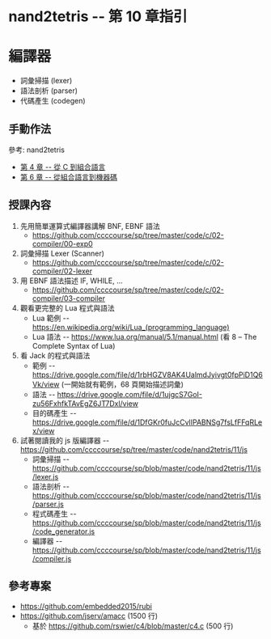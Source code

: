 # nand2tetris -- 第 10 章指引

# 編譯器

* 詞彙掃描 (lexer)
* 語法剖析 (parser)
* 代碼產生 (codegen)

## 手動作法

參考: nand2tetris 

* [第 4 章 -- 從 C 到組合語言](./04)
* [第 6 章 -- 從組合語言到機器碼](./06)

## 授課內容

1. 先用簡單運算式編譯器講解 BNF, EBNF 語法
    * https://github.com/ccccourse/sp/tree/master/code/c/02-compiler/00-exp0
2. 詞彙掃描 Lexer (Scanner)
    * https://github.com/ccccourse/sp/tree/master/code/c/02-compiler/02-lexer
3. 用 EBNF 語法描述 IF, WHILE, ...
    * https://github.com/ccccourse/sp/tree/master/code/c/02-compiler/03-compiler
4. 觀看更完整的 Lua 程式與語法
    * Lua 範例 -- https://en.wikipedia.org/wiki/Lua_(programming_language)
    * Lua 語法 -- https://www.lua.org/manual/5.1/manual.html (看 8 – The Complete Syntax of Lua)
5. 看 Jack 的程式與語法
    * 範例 -- https://drive.google.com/file/d/1rbHGZV8AK4UalmdJyivgt0fpPiD1Q6Vk/view (一開始就有範例，68 頁開始描述詞彙)
    * 語法 -- https://drive.google.com/file/d/1ujgcS7GoI-zu56FxhfkTAvEgZ6JT7Dxl/view
    * 目的碼產生 -- https://drive.google.com/file/d/1DfGKr0fuJcCvlIPABNSg7fsLfFFqRLex/view
6. 試著閱讀我的 js 版編譯器 -- https://github.com/ccccourse/sp/tree/master/code/nand2tetris/11/js
    * 詞彙掃描 -- https://github.com/ccccourse/sp/blob/master/code/nand2tetris/11/js/lexer.js
    * 語法剖析 -- https://github.com/ccccourse/sp/blob/master/code/nand2tetris/11/js/parser.js
    * 程式碼產生 -- https://github.com/ccccourse/sp/blob/master/code/nand2tetris/11/js/code_generator.js
    * 編譯器 -- https://github.com/ccccourse/sp/blob/master/code/nand2tetris/11/js/compiler.js

## 參考專案

* https://github.com/embedded2015/rubi
* https://github.com/jserv/amacc (1500 行)
    * 基於 https://github.com/rswier/c4/blob/master/c4.c (500 行)
